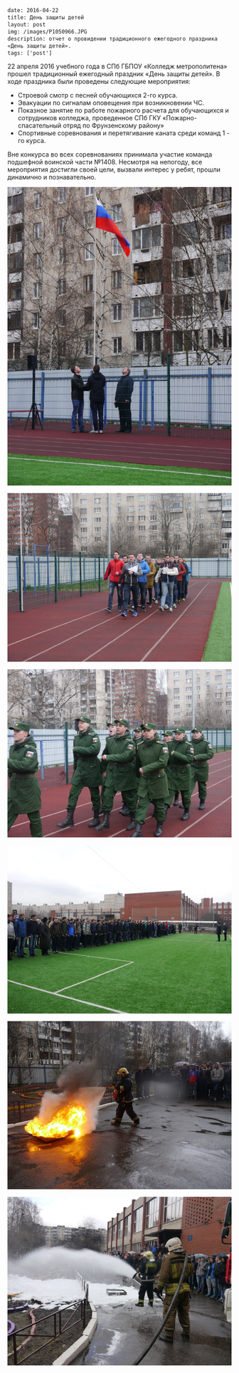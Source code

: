 ```
date: 2016-04-22
title: День защиты детей
layout: post
img: /images/P1050966.JPG
description: отчет о провидении традиционного ежегодного праздника «День защиты детей».
tags: ['post']
```

22 апреля 2016 учебного года в СПб ГБПОУ «Колледж метрополитена» прошел традиционный ежегодный праздник «День защиты детей». В ходе праздника были проведены следующие мероприятия:

-	​Строевой смотр с песней обучающихся 2-го курса.
-	Эвакуации по сигналам оповещения при возникновении ЧС.
-	​Показное занятие по работе пожарного расчета для обучающихся и сотрудников колледжа, проведенное СПб ГКУ «Пожарно-спасательный отряд по Фрунзенскому району»
-	​Спортивные соревнования и перетягивание каната среди команд 1 - го курса.

Вне конкурса во всех соревнованиях принимала участие команда подшефной воинской части №1408. Несмотря на непогоду, все мероприятия достигли своей цели, вызвали интерес у ребят, прошли динамично и познавательно.

![](/images/P1050749.JPG)

![](/images/P1050824.JPG)

![](/images/P1050847.JPG)

![](/images/P1050861.JPG)

![](/images/P1050924.JPG)

![](/images/P1050966.JPG)
